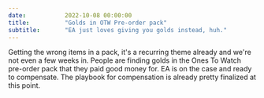 ```yaml
---
date: 			2022-10-08 00:00:00
title: 			"Golds in OTW Pre-order pack"
subtitle: 		"EA just loves giving you golds instead, huh."
---
```


Getting the wrong items in a pack, it's a recurring theme already and we're not even a few weeks in. People are finding golds in the Ones To Watch pre-order pack that they paid good money for. EA is on the case and ready to compensate. The playbook for compensation is already pretty finalized at this point.
